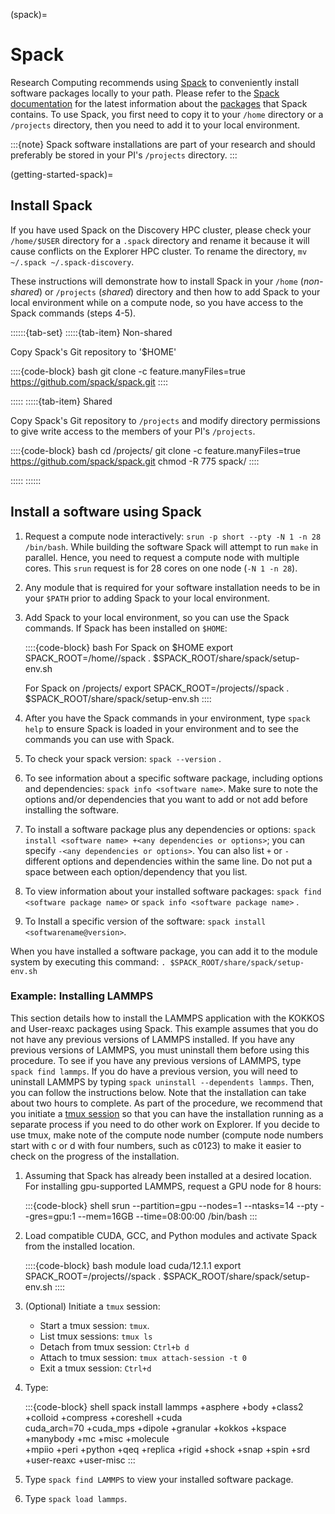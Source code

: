 (spack)=
# Spack

Research Computing recommends using [Spack] to conveniently install software packages locally to your path. Please refer to the [Spack documentation] for the latest information about the [packages] that Spack contains. To use Spack, you first need to copy it to your `/home` directory or a `/projects` directory, then you need to add it to your local environment.

:::{note}
Spack software installations are part of your research and should preferably be stored in your PI's `/projects` directory.
:::

(getting-started-spack)=
## Install Spack
If you have used Spack on the Discovery HPC cluster, please check your `/home/$USER` directory for a `.spack` directory and rename it because it will cause conflicts on the Explorer HPC cluster. To rename the directory, `mv ~/.spack ~/.spack-discovery`.

These instructions will demonstrate how to install Spack in your `/home` (*non-shared*) or `/projects` (*shared*) directory and then how to add Spack to your local environment while on a compute node, so you have access to the Spack commands (steps 4-5).

::::::{tab-set}
:::::{tab-item} Non-shared

Copy Spack's Git repository to '$HOME'

::::{code-block} bash
git clone -c feature.manyFiles=true https://github.com/spack/spack.git
::::

:::::
:::::{tab-item}	Shared

Copy Spack's Git repository to `/projects` and modify directory permissions to give write access to the members of your PI's `/projects`.

::::{code-block} bash
cd /projects/<PI-Project-Dir>
git clone -c feature.manyFiles=true https://github.com/spack/spack.git
chmod -R 775 spack/
::::

:::::
::::::

## Install a software using Spack

1. Request a compute node interactively: `srun -p short --pty -N 1 -n 28 /bin/bash`. While building the software Spack will attempt to run `make` in parallel. Hence, you need to request a compute node with multiple cores. This `srun` request is for 28 cores on one node (`-N 1 -n 28`).
1. Any module that is required for your software installation needs to be in your `$PATH` prior to adding Spack to your local environment. 
1. Add Spack to your local environment, so you can use the Spack commands. If Spack has been installed on `$HOME`:

   ::::{code-block} bash
   For Spack on $HOME
   export SPACK_ROOT=/home/<yourusername>/spack
   . $SPACK_ROOT/share/spack/setup-env.sh

   For Spack on /projects/<PI-Project-Dir>
   export SPACK_ROOT=/projects/<PI-Project-Dir>/spack
   . $SPACK_ROOT/share/spack/setup-env.sh
   ::::

1. After you have the Spack commands in your environment, type `spack help` to ensure Spack is loaded in your environment and to see the commands you can use with Spack. 
1. To check your spack version: `spack --version` .
1. To see information about a specific software package, including options and dependencies: `spack info <software name>`. Make sure to note the options and/or dependencies that you want to add or not add before installing the software.
1. To install a software package plus any dependencies or options:
`spack install <software name> +<any dependencies or options>`;
you can specify `-<any dependencies or options>`. You can also list
`+` or `-` different options and dependencies within the same line. Do
not put a space between each option/dependency that you list.
1. To view information about your installed software packages: `spack find <software package name>` or `spack info <software package name>` .
1. To Install a specific version of the software: `spack install <softwarename@version>`.

When you have installed a software package, you can add it to the module system by executing this command:
`. $SPACK_ROOT/share/spack/setup-env.sh`

### Example: Installing LAMMPS

This section details how to install the LAMMPS application with the
KOKKOS and User-reaxc packages using Spack. This example assumes that
you do not have any previous versions of LAMMPS installed. If you have
any previous versions of LAMMPS, you must uninstall them before using
this procedure. To see if you have any previous versions of LAMMPS,
type `spack find lammps`. If you do have a previous version, you will
need to uninstall LAMMPS by typing `spack uninstall --dependents
lammps`. Then, you can follow the instructions below. Note that the
installation can take about two hours to complete. As part of the
procedure, we recommend that you initiate a [tmux session] so that
you can have the installation running as a separate process if you
need to do other work on Explorer. If you decide to use tmux, make
note of the compute node number (compute node numbers start with c or
d with four numbers, such as c0123) to make it easier to check on the
progress of the installation.

1. Assuming that Spack has already been installed at a desired location. For installing gpu-supported LAMMPS, request a GPU node for 8 hours:

   :::{code-block} shell
   srun --partition=gpu --nodes=1 --ntasks=14 --pty --gres=gpu:1 --mem=16GB --time=08:00:00 /bin/bash
   :::

1. Load compatible CUDA, GCC, and Python modules and activate Spack from the installed location.

   ::::{code-block} bash
    module load cuda/12.1.1
    export SPACK_ROOT=/projects/<PI-Project-Dir>/spack
    . $SPACK_ROOT/share/spack/setup-env.sh
   ::::

1. (Optional) Initiate a `tmux` session:

   - Start a tmux session: `tmux`.
   - List tmux sessions: `tmux ls`
   - Detach from tmux session: `Ctrl+b d`
   - Attach to tmux session: `tmux attach-session -t 0`
   - Exit a tmux session: `Ctrl+d`

1. Type:

   :::{code-block} shell
   spack install lammps +asphere +body +class2 +colloid +compress +coreshell +cuda \
   cuda_arch=70 +cuda_mps +dipole +granular +kokkos +kspace +manybody +mc +misc +molecule \
   +mpiio +peri +python +qeq +replica +rigid +shock +snap +spin +srd +user-reaxc +user-misc
   :::

1. Type `spack find LAMMPS` to view your installed software package.

1. Type `spack load lammps`.

[tmux session]: https://alta3.com/posters/tmux.pdf
[Spack]: https://spack.io/
[Spack documentation]: https://spack.readthedocs.io/en/latest/index.html
[packages]: https://spack.readthedocs.io/en/latest/package_list.html#package-list
